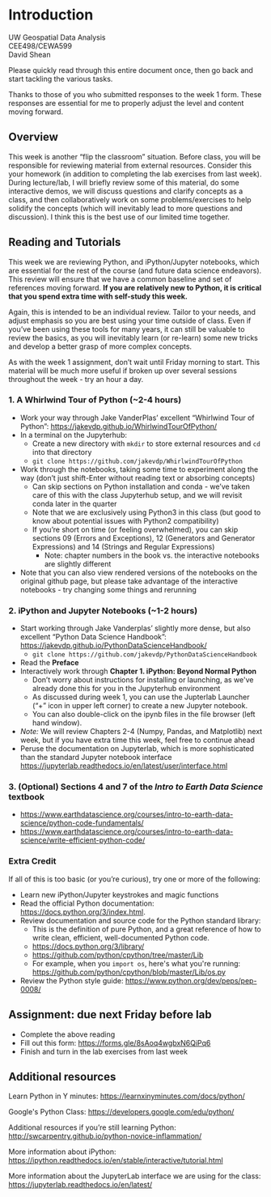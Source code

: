 # Introduction

UW Geospatial Data Analysis  
CEE498/CEWA599  
David Shean  

Please quickly read through this entire document once, then go back and start tackling the various tasks.

Thanks to those of you who submitted responses to the week 1 form. These responses are essential for me to properly adjust the level and content moving forward.

## Overview
This week is another “flip the classroom” situation. Before class, you will be responsible for reviewing material from external resources. Consider this your homework (in addition to completing the lab exercises from last week). During lecture/lab, I will briefly review some of this material, do some interactive demos, we will discuss questions and clarify concepts as a class, and then collaboratively work on some problems/exercises to help solidify the concepts (which will inevitably lead to more questions and discussion). I think this is the best use of our limited time together.

## Reading and Tutorials
This week we are reviewing Python, and iPython/Jupyter notebooks, which are essential for the rest of the course (and future data science endeavors). This review will ensure that we have a common baseline and set of references moving forward. **If you are relatively new to Python, it is critical that you spend extra time with self-study this week.**

Again, this is intended to be an individual review. Tailor to your needs, and adjust emphasis so you are best using your time outside of class. Even if you’ve been using these tools for many years, it can still be valuable to review the basics, as you will inevitably learn (or re-learn) some new tricks and develop a better grasp of more complex concepts.

As with the week 1 assignment, don’t wait until Friday morning to start.  This material will be much more useful if broken up over several sessions throughout the week - try an hour a day.

### 1. A Whirlwind Tour of Python (~2-4 hours)
* Work your way through Jake VanderPlas’ excellent “Whirlwind Tour of Python”: https://jakevdp.github.io/WhirlwindTourOfPython/
* In a terminal on the Jupyterhub:
    * Create a new directory with `mkdir` to store external resources and `cd` into that directory
    * `git clone https://github.com/jakevdp/WhirlwindTourOfPython`
* Work through the notebooks, taking some time to experiment along the way (don’t just shift-Enter without reading text or absorbing concepts)
    * Can skip sections on Python installation and conda - we’ve taken care of this with the class Jupyterhub setup, and we will revisit conda later in the quarter
    * Note that we are exclusively using Python3 in this class (but good to know about potential issues with Python2 compatibility)
    * If you’re short on time (or feeling overwhelmed), you can skip sections 09 (Errors and Exceptions), 12 (Generators and Generator Expressions) and 14 (Strings and Regular Expressions)
      * Note: chapter numbers in the book vs. the interactive notebooks are slightly different
* Note that you can also view rendered versions of the notebooks on the original github page, but please take advantage of the interactive notebooks - try changing some things and rerunning

### 2. iPython and Jupyter Notebooks (~1-2 hours)
* Start working through Jake Vanderplas’ slightly more dense, but also excellent “Python Data Science Handbook”: https://jakevdp.github.io/PythonDataScienceHandbook/
    * `git clone https://github.com/jakevdp/PythonDataScienceHandbook`
* Read the **Preface**
* Interactively work through **Chapter 1. iPython: Beyond Normal Python**
    * Don’t worry about instructions for installing or launching, as we've already done this for you in the Jupyterhub environment
    * As discussed during week 1, you can use the Jupterlab Launcher (“+” icon in upper left corner) to create a new Jupyter notebook.
    * You can also double-click on the ipynb files in the file browser (left hand window).
* *Note:* We will review Chapters 2-4 (Numpy, Pandas, and Matplotlib) next week, but if you have extra time this week, feel free to continue ahead
* Peruse the documentation on Jupyterlab, which is more sophisticated than the standard Jupyter notebook interface
https://jupyterlab.readthedocs.io/en/latest/user/interface.html

### 3. (Optional) Sections 4 and 7 of the *Intro to Earth Data Science* textbook
* https://www.earthdatascience.org/courses/intro-to-earth-data-science/python-code-fundamentals/
* https://www.earthdatascience.org/courses/intro-to-earth-data-science/write-efficient-python-code/

### Extra Credit
If all of this is too basic (or you’re curious), try one or more of the following:
* Learn new iPython/Jupyter keystrokes and magic functions
* Read the official Python documentation: https://docs.python.org/3/index.html.
* Review documentation and source code for the Python standard library:
    * This is the definition of pure Python, and a great reference of how to write clean, efficient, well-documented Python code.
    * https://docs.python.org/3/library/
    * https://github.com/python/cpython/tree/master/Lib
    * For example, when you `import os`, here's what you're running: https://github.com/python/cpython/blob/master/Lib/os.py
* Review the Python style guide: https://www.python.org/dev/peps/pep-0008/

## Assignment: due next Friday before lab
* Complete the above reading
* Fill out this form: https://forms.gle/8sAoq4wgbxN6QiPq6 
* Finish and turn in the lab exercises from last week

## Additional resources
Learn Python in Y minutes: https://learnxinyminutes.com/docs/python/

Google's Python Class: https://developers.google.com/edu/python/

Additional resources if you’re still learning Python:
http://swcarpentry.github.io/python-novice-inflammation/

More information about iPython:
https://ipython.readthedocs.io/en/stable/interactive/tutorial.html

More information about the JupyterLab interface we are using for the class:
https://jupyterlab.readthedocs.io/en/latest/
